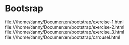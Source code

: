 # Bootsrap
file:///home/danny/Documenten/bootstrap/exercise-1.html
file:///home/danny/Documenten/bootstrap/exercise-2.html
file:///home/danny/Documenten/bootstrap/exercise_3.html
file:///home/danny/Documenten/bootstrap/carousel.html
